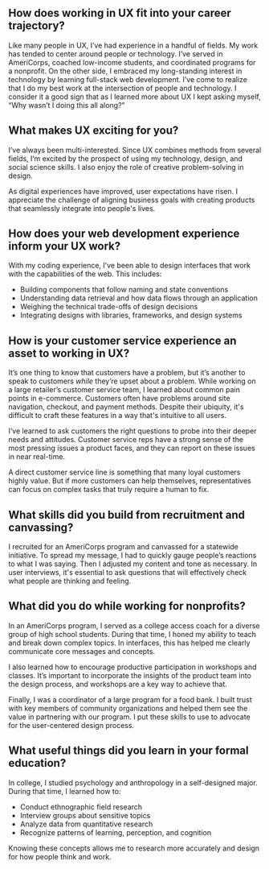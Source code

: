 ## How does working in UX fit into your career trajectory?

Like many people in UX, I’ve had experience in a handful of fields. My work has tended to center around people or technology. I’ve served in AmeriCorps, coached low-income students, and coordinated programs for a nonprofit. On the other side, I embraced my long-standing interest in technology by learning full-stack web development. I’ve come to realize that I do my best work at the intersection of people and technology. I consider it a good sign that as I learned more about UX I kept asking myself, “Why wasn’t I doing this all along?”

## What makes UX exciting for you?

I’ve always been multi-interested. Since UX combines methods from several fields, I’m excited by the prospect of using my technology, design, and social science skills. I also enjoy the role of creative problem-solving in design.

As digital experiences have improved, user expectations have risen. I appreciate the challenge of aligning business goals with creating products that seamlessly integrate into people's lives.

## How does your web development experience inform your UX work?

With my coding experience, I’ve been able to design interfaces that work with the capabilities of the web. This includes:

- Building components that follow naming and state conventions
- Understanding data retrieval and how data flows through an application
- Weighing the technical trade-offs of design decisions
- Integrating designs with libraries, frameworks, and design systems

## How is your customer service experience an asset to working in UX?

It’s one thing to know that customers have a problem, but it’s another to speak to customers _while_ they’re upset about a problem. While working on a large retailer’s customer service team, I learned about common pain points in e-commerce. Customers often have problems around site navigation, checkout, and payment methods. Despite their ubiquity, it's difficult to craft these features in a way that's intuitive to all users.

I’ve learned to ask customers the right questions to probe into their deeper needs and attitudes. Customer service reps have a strong sense of the most pressing issues a product faces, and they can report on these issues in near real-time.

A direct customer service line is something that many loyal customers highly value. But if more customers can help themselves, representatives can focus on complex tasks that truly require a human to fix.

## What skills did you build from recruitment and canvassing?

I recruited for an AmeriCorps program and canvassed for a statewide initiative. To spread my message, I had to quickly gauge people’s reactions to what I was saying. Then I adjusted my content and tone as necessary. In user interviews, it's essential to ask questions that will effectively check what people are thinking and feeling.

## What did you do while working for nonprofits?

In an AmeriCorps program, I served as a college access coach for a diverse group of high school students. During that time, I honed my ability to teach and break down complex topics. In interfaces, this has helped me clearly communicate core messages and concepts.

I also learned how to encourage productive participation in workshops and classes. It’s important to incorporate the insights of the product team into the design process, and workshops are a key way to achieve that.

Finally, I was a coordinator of a large program for a food bank. I built trust with key members of community organizations and helped them see the value in partnering with our program. I put these skills to use to advocate for the user-centered design process.

## What useful things did you learn in your formal education?

In college, I studied psychology and anthropology in a self-designed major. During that time, I learned how to:

- Conduct ethnographic field research
- Interview groups about sensitive topics
- Analyze data from quantitative research
- Recognize patterns of learning, perception, and cognition

Knowing these concepts allows me to research more accurately and design for how people think and work.
